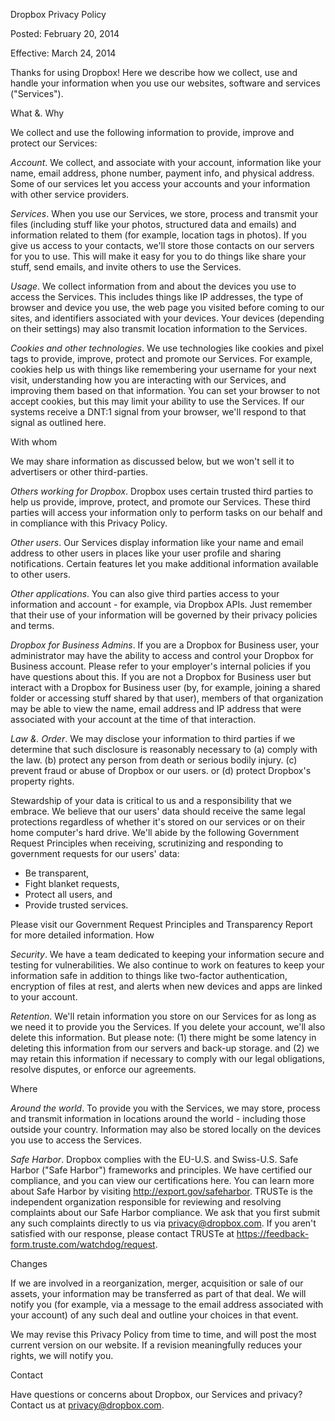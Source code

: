 Dropbox Privacy Policy

Posted: February 20, 2014

Effective: March 24, 2014

Thanks for using Dropbox! Here we describe how we collect, use and handle your information when you use our websites, software and services ("Services").

What &. Why

We collect and use the following information to provide, improve and protect our Services:

_Account_. We collect, and associate with your account, information like your name, email address, phone number, payment info, and physical address. Some of our services let you access your accounts and your information with other service providers.

_Services_. When you use our Services, we store, process and transmit your files (including stuff like your photos, structured data and emails) and information related to them (for example, location tags in photos). If you give us access to your contacts, we'll store those contacts on our servers for you to use. This will make it easy for you to do things like share your stuff, send emails, and invite others to use the Services.

_Usage_. We collect information from and about the devices you use to access the Services. This includes things like IP addresses, the type of browser and device you use, the web page you visited before coming to our sites, and identifiers associated with your devices. Your devices (depending on their settings) may also transmit location information to the Services.

_Cookies and other technologies_. We use technologies like cookies and pixel tags to provide, improve, protect and promote our Services. For example, cookies help us with things like remembering your username for your next visit, understanding how you are interacting with our Services, and improving them based on that information. You can set your browser to not accept cookies, but this may limit your ability to use the Services. If our systems receive a DNT:1 signal from your browser, we'll respond to that signal as outlined here.

With whom

We may share information as discussed below, but we won't sell it to advertisers or other third-parties.

_Others working for Dropbox_. Dropbox uses certain trusted third parties to help us provide, improve, protect, and promote our Services. These third parties will access your information only to perform tasks on our behalf and in compliance with this Privacy Policy.

_Other users_. Our Services display information like your name and email address to other users in places like your user profile and sharing notifications. Certain features let you make additional information available to other users.

_Other applications_. You can also give third parties access to your information and account - for example, via Dropbox APIs. Just remember that their use of your information will be governed by their privacy policies and terms.

_Dropbox for Business Admins_. If you are a Dropbox for Business user, your administrator may have the ability to access and control your Dropbox for Business account. Please refer to your employer's internal policies if you have questions about this. If you are not a Dropbox for Business user but interact with a Dropbox for Business user (by, for example, joining a shared folder or accessing stuff shared by that user), members of that organization may be able to view the name, email address and IP address that were associated with your account at the time of that interaction.

_Law &. Order_. We may disclose your information to third parties if we determine that such disclosure is reasonably necessary to (a) comply with the law. (b) protect any person from death or serious bodily injury. (c) prevent fraud or abuse of Dropbox or our users. or (d) protect Dropbox's property rights.

Stewardship of your data is critical to us and a responsibility that we embrace. We believe that our users' data should receive the same legal protections regardless of whether it's stored on our services or on their home computer's hard drive. We'll abide by the following Government Request Principles when receiving, scrutinizing and responding to government requests for our users' data:

*   Be transparent,
*   Fight blanket requests,
*   Protect all users, and
*   Provide trusted services.

Please visit our Government Request Principles and Transparency Report for more detailed information. How

_Security_. We have a team dedicated to keeping your information secure and testing for vulnerabilities. We also continue to work on features to keep your information safe in addition to things like two-factor authentication, encryption of files at rest, and alerts when new devices and apps are linked to your account.

_Retention_. We'll retain information you store on our Services for as long as we need it to provide you the Services. If you delete your account, we'll also delete this information. But please note: (1) there might be some latency in deleting this information from our servers and back-up storage. and (2) we may retain this information if necessary to comply with our legal obligations, resolve disputes, or enforce our agreements.

Where

_Around the world_. To provide you with the Services, we may store, process and transmit information in locations around the world - including those outside your country. Information may also be stored locally on the devices you use to access the Services.

_Safe Harbor_. Dropbox complies with the EU-U.S. and Swiss-U.S. Safe Harbor ("Safe Harbor") frameworks and principles. We have certified our compliance, and you can view our certifications here. You can learn more about Safe Harbor by visiting http://export.gov/safeharbor. TRUSTe is the independent organization responsible for reviewing and resolving complaints about our Safe Harbor compliance. We ask that you first submit any such complaints directly to us via privacy@dropbox.com. If you aren't satisfied with our response, please contact TRUSTe at https://feedback-form.truste.com/watchdog/request.

Changes

If we are involved in a reorganization, merger, acquisition or sale of our assets, your information may be transferred as part of that deal. We will notify you (for example, via a message to the email address associated with your account) of any such deal and outline your choices in that event.

We may revise this Privacy Policy from time to time, and will post the most current version on our website. If a revision meaningfully reduces your rights, we will notify you.

Contact

Have questions or concerns about Dropbox, our Services and privacy? Contact us at privacy@dropbox.com.